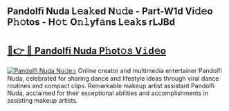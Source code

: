 ## Pandolfi Nuda L𝚎a𝚔ed N𝚞𝚍e - Part-W1d Vi𝚍𝚎o P𝚑𝚘tos - H𝚘𝚝 O𝚗𝚕yf𝚊ns L𝚎a𝚔s rLJBd

# <h2><a href="http://kf9dc41.oniu.top/?m=Pandolfi+Nuda">🔗👉 🔴 Pandolfi Nuda P𝚑ot𝚘𝚜 V𝚒d𝚎o</a></h2>

[![Pandolfi Nuda Nu𝚍e𝚜](https://i.imgur.com/0qMVB7G.gif)](http://kf9dc41.oniu.top/?m=Pandolfi+Nuda)
Online creator and multimedia entertainer Pandolfi Nuda, celebrated for sharing dance and lifestyle ideas through viral dance routines and compact clips. Remarkable makeup artist assistant Pandolfi Nuda, acclaimed for their exceptional abilities and accomplishments in assisting makeup artists.  

